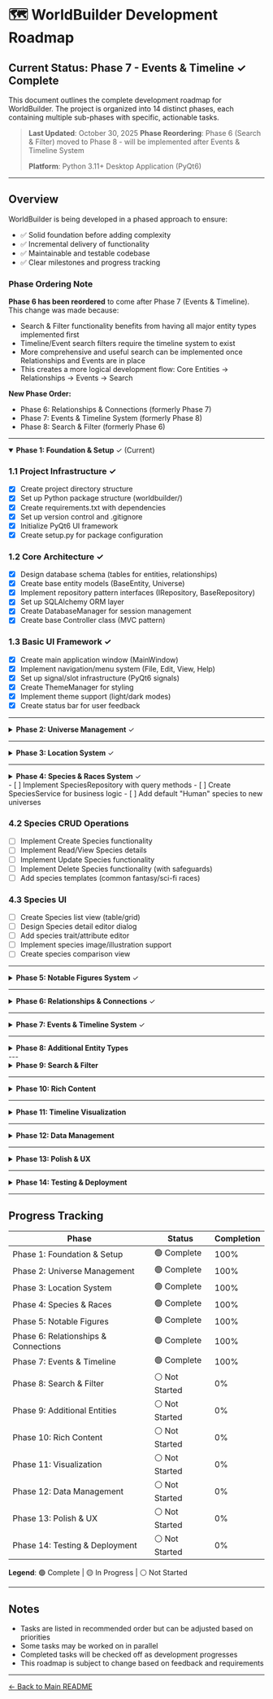 # 🗺️ WorldBuilder Development Roadmap

## Current Status: **Phase 7 - Events & Timeline** ✓ Complete

This document outlines the complete development roadmap for WorldBuilder. The project is organized into 14 distinct phases, each containing multiple sub-phases with specific, actionable tasks.

> **Last Updated**: October 30, 2025
> **Phase Reordering**: Phase 6 (Search & Filter) moved to Phase 8 - will be implemented after Events & Timeline System
> 
> **Platform**: Python 3.11+ Desktop Application (PyQt6)

---

## Overview

WorldBuilder is being developed in a phased approach to ensure:
- ✅ Solid foundation before adding complexity
- ✅ Incremental delivery of functionality
- ✅ Maintainable and testable codebase
- ✅ Clear milestones and progress tracking

### Phase Ordering Note

**Phase 6 has been reordered** to come after Phase 7 (Events & Timeline). This change was made because:
- Search & Filter functionality benefits from having all major entity types implemented first
- Timeline/Event search filters require the timeline system to exist
- More comprehensive and useful search can be implemented once Relationships and Events are in place
- This creates a more logical development flow: Core Entities → Relationships → Events → Search

**New Phase Order:**
- Phase 6: Relationships & Connections (formerly Phase 7)
- Phase 7: Events & Timeline System (formerly Phase 8)
- Phase 8: Search & Filter (formerly Phase 6)

---

<details open>
<summary><b>Phase 1: Foundation & Setup</b> ✓ (Current)</summary>

### 1.1 Project Infrastructure ✓
- [x] Create project directory structure
- [x] Set up Python package structure (worldbuilder/)
- [x] Create requirements.txt with dependencies
- [x] Set up version control and .gitignore
- [x] Initialize PyQt6 UI framework
- [x] Create setup.py for package configuration

### 1.2 Core Architecture ✓
- [x] Design database schema (tables for entities, relationships)
- [x] Create base entity models (BaseEntity, Universe)
- [x] Implement repository pattern interfaces (IRepository, BaseRepository)
- [x] Set up SQLAlchemy ORM layer
- [x] Create DatabaseManager for session management
- [x] Create base Controller class (MVC pattern)

### 1.3 Basic UI Framework ✓
- [x] Create main application window (MainWindow)
- [x] Implement navigation/menu system (File, Edit, View, Help)
- [x] Set up signal/slot infrastructure (PyQt6 signals)
- [x] Create ThemeManager for styling
- [x] Implement theme support (light/dark modes)
- [x] Create status bar for user feedback

</details>

---

<details>
<summary><b>Phase 2: Universe Management</b> ✓</summary>

### 2.1 Universe CRUD ✓
- [x] Create Universe model and database table
- [x] Implement UniverseRepository with CRUD methods
- [x] Create UniverseService for business logic
- [x] Create Universe creation dialog/view
- [x] Implement Universe selection/switching
- [x] Add Universe edit functionality
- [x] Add Universe deletion with confirmation

### 2.2 Universe UI ✓
- [x] Design Universe management view (PyQt6 widget)
- [x] Create Universe list view/grid (table with actions)
- [x] Implement Universe details panel
- [x] Add recent universes list
- [x] Create Universe settings page

</details>

---

<details>
<summary><b>Phase 3: Location System</b> ✓</summary>

### 3.1 Location Data Layer ✓
- [x] Create Location model with parent reference
- [x] Design location hierarchy database schema (self-referencing)
- [x] Implement LocationRepository with hierarchy methods
- [x] Create LocationService for business logic
- [x] Add location parent-child relationship methods
- [x] Create location type enumeration (Continent, Region, City, Building, etc.)

### 3.2 Location CRUD Operations ✓
- [x] Implement Create Location functionality
- [x] Implement Read/View Location details
- [x] Implement Update Location functionality
- [x] Implement Delete Location (with cascade options)
- [x] Add location parent selection/assignment

### 3.3 Location UI ✓
- [x] Create Location list view
- [x] Design Location detail editor dialog
- [x] Implement hierarchical tree widget for locations
- [x] Add location type selector
- [x] Create location parent picker
- [x] Implement location breadcrumb navigation
- [x] Add expand/collapse tree functionality

</details>

---

<details>
<summary><b>Phase 4: Species & Races System</b> ✓</summary>

### 4.1 Species Data Layer ✓
- [x] Create Species/Race model
- [x] Implement species type classification (sentient, non-sentient, magical, etc.)
- [x] Add species attributes (physical traits, average lifespan, size, etc.) as JSON
- [x] Create species abilities and special characteristics
- [x] Implement SpeciesRepository with query methods
- [x] Create SpeciesService for business logic
- [x] Add default "Human" species to new universes

### 4.2 Species CRUD Operations ✓
- [x] Implement Create Species functionality
- [x] Implement Read/View Species details
- [x] Implement Update Species functionality
- [x] Implement Delete Species functionality (with safeguards)
- [x] Add species templates (common fantasy/sci-fi races)

### 4.3 Species UI ✓
- [x] Create Species list view (table/grid)
- [x] Design Species detail editor dialog
- [x] Add species trait/attribute editor
- [x] Implement species image/illustration support
- [x] Create species comparison view

</details>
- [ ] Implement SpeciesRepository with query methods
- [ ] Create SpeciesService for business logic
- [ ] Add default "Human" species to new universes

### 4.2 Species CRUD Operations
- [ ] Implement Create Species functionality
- [ ] Implement Read/View Species details
- [ ] Implement Update Species functionality
- [ ] Implement Delete Species functionality (with safeguards)
- [ ] Add species templates (common fantasy/sci-fi races)

### 4.3 Species UI
- [ ] Create Species list view (table/grid)
- [ ] Design Species detail editor dialog
- [ ] Add species trait/attribute editor
- [ ] Implement species image/illustration support
- [ ] Create species comparison view

</details>

---

<details>
<summary><b>Phase 5: Notable Figures System</b> ✓</summary>

### 5.1 Figure Data Layer ✓
- [x] Create Notable Figure model
- [x] Add species assignment field (defaults to Human)
- [x] Implement NotableFigureRepository with query methods
- [x] Create NotableFigureService for business logic
- [x] Add figure-location relationships
- [x] Create figure attribute fields (age, occupation, etc.)
- [x] Implement species-specific attributes for figures

### 5.2 Figure CRUD Operations ✓
- [x] Implement Create Figure functionality
- [x] Implement Read/View Figure details
- [x] Implement Update Figure functionality
- [x] Implement Delete Figure functionality
- [x] Add figure image/portrait support
- [x] Add species selection/assignment during figure creation

### 5.3 Figure UI ✓
- [x] Create Figure list view (table/grid/card view)
- [x] Design Figure detail editor dialog
- [x] Add species indicator/badge in figure lists
- [x] Implement Figure search/filter (including by species)
- [x] Add Figure card/tile view option
- [x] Create Figure relationship visualizer widget
- [x] Add species-specific field display based on assigned species

</details>

</details>

---

<details>
<summary><b>Phase 6: Relationships & Connections</b> ✓</summary>

### 6.1 Relationship Data ✓
- [x] Create Relationship model
- [x] Design relationship type system (enum)
- [x] Implement RelationshipRepository
- [x] Create RelationshipService for business logic
- [x] Add bidirectional relationship support
- [x] Create relationship strength/type properties

### 6.2 Relationship UI ✓
- [x] Create relationship editor dialog
- [x] Implement relationship list view widget
- [x] Add quick relationship creation UI
- [x] Design relationship graph visualization widget
- [x] Implement relationship filtering

</details>

---

<details>
<summary><b>Phase 7: Events & Timeline System</b> ✓</summary>

### 7.1 Event Data Model ✓
- [x] Create Event model with flexible date/time structure
- [x] Implement date precision levels (exact, year-only, approximate, relative)
- [x] Add event duration support (instant vs. span of time)
- [x] Create event type/category system (enum)
- [x] Implement event importance/significance levels
- [x] Add event-entity relationship support (figures, locations, organizations)

### 7.2 Event CRUD Operations ✓
- [x] Implement Create Event functionality
- [x] Implement Read/View Event details
- [x] Implement Update Event functionality
- [x] Implement Delete Event functionality
- [x] Add event duplication feature
- [x] Create event templates for common event types
- [x] Create EventService for business logic

### 7.3 Timeline Management ✓
- [x] Create Timeline model (multiple timelines per universe)
- [x] Implement custom timeline creation (e.g., "Main History", "Character A's Story", "War Timeline")
- [x] Add event-to-timeline assignment (events can exist on multiple timelines)
- [x] Implement timeline filtering and grouping
- [x] Create timeline era/period definitions
- [x] Add timeline merging and comparison features

### 7.4 Event UI ✓
- [x] Design Event list view with sorting/filtering
- [x] Create Event detail editor dialog
- [x] Implement quick event creation dialog
- [x] Add event date picker widget with precision options
- [x] Create event-entity linking interface
- [x] Implement event search with date range filters

</details>


---

<details>
<summary><b>Phase 8: Additional Entity Types</b></summary>

### 9.1 Organizations System
- [ ] Create Organization model
- [ ] Implement OrganizationRepository
- [ ] Create OrganizationService for business logic
- [ ] Create Organization CRUD operations
- [ ] Design Organization detail view dialog
- [ ] Add member/figure relationships

### 9.2 Artifacts & Lore
- [ ] Create Artifact model
- [ ] Create Lore/Mythology model with LoreType enum
- [ ] Implement respective repositories
- [ ] Create services for business logic
- [ ] Create CRUD operations for each
- [ ] Design detail view dialogs

</details>
---

<details>
<summary><b>Phase 9: Search & Filter</b></summary>

### 8.1 Basic Search
- [ ] Implement global text search across entities
- [ ] Create search results view widget
- [ ] Add search by entity type filter
- [ ] Implement search highlighting in results
- [ ] Create SearchService for query logic

### 8.2 Advanced Filtering
- [ ] Create filter panel UI widget
- [ ] Implement filter by tags
- [ ] Add filter by location
- [ ] Add filter by species/race
- [ ] Add filter by date/timeline
- [ ] Implement saved filter presets (stored in database)

</details>

---

<details>
<summary><b>Phase 10: Rich Content</b></summary>

### 10.1 Rich Text Editor
- [ ] Integrate rich text editor widget (QTextEdit with formatting or third-party)
- [ ] Implement formatting toolbar (bold, italic, underline, etc.)
- [ ] Add markdown parsing/rendering
- [ ] Implement inline image support
- [ ] Add spell check functionality

### 10.2 Media Management
- [ ] Create media storage system (filesystem-based in universe directory)
- [ ] Implement image upload/attachment dialog
- [ ] Add image gallery view widget
- [ ] Create media library browser
- [ ] Implement media compression/optimization on upload

</details>

---

<details>
<summary><b>Phase 11: Timeline Visualization</b></summary>

### 11.1 Timeline View Component
- [ ] Create interactive timeline widget (canvas-based or using matplotlib)
- [ ] Implement event plotting with visual markers
- [ ] Add timeline zoom/pan controls (from millennia to days)
- [ ] Create swimlane view for multiple timelines
- [ ] Implement era/period background shading
- [ ] Add "now" marker for current story point

### 11.2 Timeline Interaction
- [ ] Implement click-to-view event details
- [ ] Add drag-and-drop event repositioning
- [ ] Create event clustering for dense time periods
- [ ] Implement timeline filtering by entity/type
- [ ] Add timeline bookmarks and navigation
- [ ] Create timeline snapshot/versioning

### 11.3 Timeline Display Modes
- [ ] Implement linear timeline view
- [ ] Create branching timeline view (alternate timelines/what-ifs)
- [ ] Add calendar view mode
- [ ] Create list view with chronological sorting
- [ ] Implement relative timeline (event-to-event relationships)
- [ ] Add timeline export (image, PDF, HTML)

### 11.4 Date & Time System
- [ ] Create custom calendar system support
- [ ] Implement date conversion between calendar systems
- [ ] Add support for fictional calendars (custom months, days, years)
- [ ] Create date calculator (time between events)
- [ ] Implement recurring events support
- [ ] Add age calculation for figures based on event dates

### 11.5 Relationship Graphs
- [ ] Implement graph visualization library (networkx + matplotlib/pyvis)
- [ ] Create entity relationship graph view widget
- [ ] Add graph layout algorithms
- [ ] Implement interactive node selection
- [ ] Add graph filtering and focusing

</details>

---

<details>
<summary><b>Phase 12: Data Management</b></summary>

### 12.1 Import/Export
- [ ] Design export format (JSON or custom binary format)
- [ ] Implement full universe export service
- [ ] Implement selective entity export
- [ ] Create import functionality with validation
- [ ] Add export templates support

### 12.2 Backup & Restore
- [ ] Implement automatic backup system (scheduled background task)
- [ ] Create manual backup functionality
- [ ] Design restore wizard dialog
- [ ] Add backup scheduling configuration
- [ ] Implement backup compression (ZIP)

</details>

---

<details>
<summary><b>Phase 13: Polish & UX</b></summary>

### 13.1 User Preferences
- [ ] Create settings/preferences dialog
- [ ] Implement theme selection (light/dark mode)
- [ ] Add UI customization options
- [ ] Create keyboard shortcut configuration UI
- [ ] Implement auto-save preferences to config file

### 13.2 Performance & Optimization
- [ ] Implement lazy loading for large datasets
- [ ] Add entity caching system (in-memory)
- [ ] Optimize database queries (indexing, eager loading)
- [ ] Implement virtual scrolling for large lists
- [ ] Add loading indicators and progress bars

### 13.3 Help & Documentation
- [ ] Create in-app help system (help browser widget)
- [ ] Write user guide documentation
- [ ] Add tooltips throughout UI
- [ ] Create getting started wizard
- [ ] Record tutorial videos (optional)

</details>

---

<details>
<summary><b>Phase 14: Testing & Deployment</b></summary>

### 14.1 Testing
- [ ] Write unit tests for core services and repositories (pytest)
- [ ] Create integration tests with SQLite test database
- [ ] Perform UI/UX testing (manual)
- [ ] Conduct performance testing (large datasets)
- [ ] Fix all identified bugs

### 14.2 Deployment
- [ ] Create executable package (PyInstaller/py2exe)
- [ ] Set up auto-update mechanism (optional)
- [ ] Prepare deployment documentation
- [ ] Create release notes
- [ ] Publish initial release (GitHub Releases)

</details>

---

## Progress Tracking

| Phase | Status | Completion |
|-------|--------|------------|
| Phase 1: Foundation & Setup | 🟢 Complete | 100% |
| Phase 2: Universe Management | 🟢 Complete | 100% |
| Phase 3: Location System | 🟢 Complete | 100% |
| Phase 4: Species & Races | 🟢 Complete | 100% |
| Phase 5: Notable Figures | 🟢 Complete | 100% |
| Phase 6: Relationships & Connections | 🟢 Complete | 100% |
| Phase 7: Events & Timeline | 🟢 Complete | 100% |
| Phase 8: Search & Filter | ⚪ Not Started | 0% |
| Phase 9: Additional Entities | ⚪ Not Started | 0% |
| Phase 10: Rich Content | ⚪ Not Started | 0% |
| Phase 11: Visualization | ⚪ Not Started | 0% |
| Phase 12: Data Management | ⚪ Not Started | 0% |
| Phase 13: Polish & UX | ⚪ Not Started | 0% |
| Phase 14: Testing & Deployment | ⚪ Not Started | 0% |

**Legend**: 🟢 Complete | 🟡 In Progress | ⚪ Not Started

---

## Notes

- Tasks are listed in recommended order but can be adjusted based on priorities
- Some tasks may be worked on in parallel
- Completed tasks will be checked off as development progresses
- This roadmap is subject to change based on feedback and requirements

---

[← Back to Main README](README.md)
